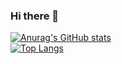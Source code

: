 ### Hi there 👋
[![Anurag's GitHub stats](https://github-readme-stats.vercel.app/api?username=vilkh3m)](https://github.com/anuraghazra/github-readme-stats)    
[![Top Langs](https://github-readme-stats.vercel.app/api/top-langs/?username=vilkh3m)](https://github.com/anuraghazra/github-readme-stats)
<!--
**vilkh3m/vilkh3m** is a ✨ _special_ ✨ repository because its `README.md` (this file) appears on your GitHub profile.

Here are some ideas to get you started:

- 🔭 I’m currently working on ...
- 🌱 I’m currently learning ...
- 👯 I’m looking to collaborate on ...
- 🤔 I’m looking for help with ...
- 💬 Ask me about ...
- 📫 How to reach me: ...
- 😄 Pronouns: ...
- ⚡ Fun fact: ...
-->
